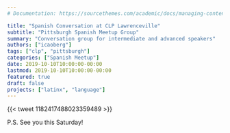 ```yaml
---
# Documentation: https://sourcethemes.com/academic/docs/managing-content/

title: "Spanish Conversation at CLP Lawrenceville"
subtitle: "Pittsburgh Spanish Meetup Group"
summary: "Conversation group for intermediate and advanced speakers"
authors: ["icaoberg"]
tags: ["clp", "pittsburgh"]
categories: ["Spanish Meetup"]
date: 2019-10-10T10:00:00-00:00
lastmod: 2019-10-10T10:00:00-00:00
featured: true
draft: false
projects: ["latinx", "language"]
---
```


{{< tweet 1182417488023359489 >}}

P.S. See you this Saturday!
